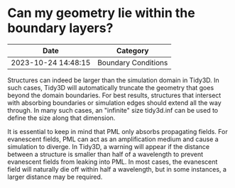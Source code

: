 # Can my geometry lie within the boundary layers?

| Date       | Category    |
|------------|-------------|
| 2023-10-24 14:48:15 | Boundary Conditions |


Structures can indeed be larger than the simulation domain in Tidy3D. In such cases, Tidy3D will automatically truncate the geometry that goes beyond the domain boundaries. For best results, structures that intersect with absorbing boundaries or simulation edges should extend all the way through. In many such cases, an "infinite" size tidy3d.inf can be used to define the size along that dimension.

It is essential to keep in mind that PML only absorbs propagating fields. For evanescent fields, PML can act as an amplification medium and cause a simulation to diverge. In Tidy3D, a warning will appear if the distance between a structure is smaller than half of a wavelength to prevent evanescent fields from leaking into PML. In most cases, the evanescent field will naturally die off within half a wavelength, but in some instances, a larger distance may be required.